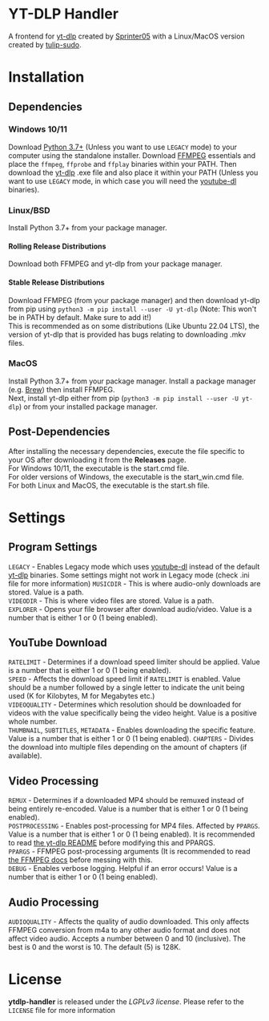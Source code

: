# YT-DLP Handler
A frontend for [yt-dlp](https://github.com/yt-dlp/yt-dlp) created by [Sprinter05](https://github.com/Sprinter05) with a Linux/MacOS version created by [tulip-sudo](https://github.com/tulip-sudo).
# Installation
## Dependencies
### Windows 10/11
Download [Python 3.7+](https://www.python.org/downloads/) (Unless you want to use `LEGACY` mode) to your computer using the standalone installer.
Download [FFMPEG](https://www.gyan.dev/ffmpeg/builds/) essentials and place the `ffmpeg`, `ffprobe` and `ffplay` binaries within your PATH. Then download the [yt-dlp](https://github.com/yt-dlp/yt-dlp/#installation) .exe file and also place it within your PATH (Unless you want to use `LEGACY` mode, in which case you will need the [youtube-dl](https://github.com/ytdl-org/youtube-dl/) binaries).
### Linux/BSD
Install Python 3.7+ from your package manager.
#### Rolling Release Distributions
Download both FFMPEG and yt-dlp from your package manager.
#### Stable Release Distributions
Download FFMPEG (from your package manager) and then download yt-dlp from pip using `python3 -m pip install --user -U yt-dlp` (Note: This won't be in PATH by default. Make sure to add it!) <br>
This is recommended as on some distributions (Like Ubuntu 22.04 LTS), the version of yt-dlp that is provided has bugs relating to downloading .mkv files.
### MacOS
Install Python 3.7+ from your package manager.
Install a package manager (e.g. [Brew](https://brew.sh)) then install FFMPEG. <br>
Next, install yt-dlp either from pip (`python3 -m pip install --user -U yt-dlp`) or from your installed package manager.
## Post-Dependencies
After installing the necessary dependencies, execute the file specific to your OS after downloading it from the **Releases** page. <br>
For Windows 10/11, the executable is the start.cmd file. <br>
For older versions of Windows, the executable is the start_win.cmd file. <br>
For both Linux and MacOS, the executable is the start.sh file.
# Settings
## Program Settings
`LEGACY` - Enables Legacy mode which uses [youtube-dl](https://github.com/ytdl-org/youtube-dl/) instead of the default [yt-dlp](https://github.com/yt-dlp/yt-dlp) binaries. Some settings might not work in Legacy mode (check .ini file for more information)
`MUSICDIR` - This is where audio-only downloads are stored. Value is a path. <br>
`VIDEODIR` - This is where video files are stored. Value is a path. <br>
`EXPLORER` - Opens your file browser after download audio/video. Value is a number that is either 1 or 0 (1 being enabled).<br>
## YouTube Download
`RATELIMIT` - Determines if a download speed limiter should be applied. Value is a number that is either 1 or 0 (1 being enabled).<br>
`SPEED` - Affects the download speed limit if `RATELIMIT` is enabled. Value should be a number followed by a single letter to indicate the unit being used (K for Kilobytes, M for Megabytes etc.)<br>
`VIDEOQUALITY` - Determines which resolution should be downloaded for videos with the value specifically being the video height. Value is a positive whole number.<br>
`THUMBNAIL`, `SUBTITLES`, `METADATA` - Enables downloading the specific feature. Value is a number that is either 1 or 0 (1 being enabled).
`CHAPTERS` - Divides the download into multiple files depending on the amount of chapters (if available).
## Video Processing
`REMUX` - Determines if a downloaded MP4 should be remuxed instead of being entirely re-encoded. Value is a number that is either 1 or 0 (1 being enabled). <br>
`POSTPROCESSING` - Enables post-processing for MP4 files. Affected by `PPARGS`. Value is a number that is either 1 or 0 (1 being enabled). It is recommended to read [the yt-dlp README](https://github.com/yt-dlp/yt-dlp#post-processing-options) before modifying this and PPARGS. <br>
`PPARGS` - FFMPEG post-processing arguments (It is recommended to read [the FFMPEG docs](https://trac.ffmpeg.org/wiki/Encode/) before messing with this.<br>
`DEBUG` - Enables verbose logging. Helpful if an error occurs! Value is a number that is either 1 or 0 (1 being enabled).
## Audio Processing
`AUDIOQUALITY` - Affects the quality of audio downloaded. This only affects FFMPEG conversion from m4a to any other audio format and does not affect video audio. Accepts a number between 0 and 10 (inclusive). The best is 0 and the worst is 10. The default (5) is 128K.<br>
# License
**ytdlp-handler** is released under the _LGPLv3 license_. Please refer to the `LICENSE` file for more information 
